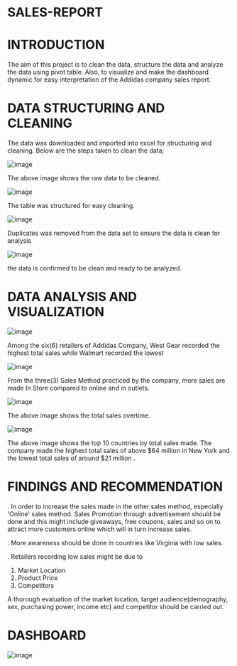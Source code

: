 # SALES-REPORT

# INTRODUCTION

The aim of this project is to clean the data, structure the data and analyze the data using pivot table. Also, to visualize and make the dashboard dynamic for easy interpretation of the Addidas company sales report.

# DATA STRUCTURING AND CLEANING

The data was downloaded and imported into excel for structuring and cleaning.
Below are the steps taken to clean the data;

![image](https://user-images.githubusercontent.com/105312829/211090381-3cb71afc-56d7-49d0-8380-1a3f40e8db43.png)

The above image shows the raw data to be cleaned.

![image](https://user-images.githubusercontent.com/105312829/211095454-ec139880-c1ea-410d-a2dc-73242362b782.png)

The table was structured for easy cleaning.

![image](https://user-images.githubusercontent.com/105312829/211095926-89858811-3840-4591-8936-e56d01c8c483.png)

Duplicates was removed from the data set to ensure the data is clean for analysis

![image](https://user-images.githubusercontent.com/105312829/211098286-1554f768-b616-4e33-88e9-bc99ce92de86.png)

the data is confirmed to be clean and ready to be analyzed.

# DATA ANALYSIS AND VISUALIZATION

![image](https://user-images.githubusercontent.com/105312829/211105112-7117124c-9a02-416b-bd70-9e7136c99012.png)

Among the six(6) retailers of Addidas Company, West Gear recorded the highest total sales while Walmart recorded the lowest

![image](https://user-images.githubusercontent.com/105312829/211105705-9f975c79-193a-4847-9167-a93fe2bb087e.png)

From the three(3) Sales Method practiced by the company, more sales are made In Store compared to online and in outlets.

![image](https://user-images.githubusercontent.com/105312829/211109189-484ba3ca-be3a-4cc2-9ee3-8327748b9bc2.png)

The above image shows the total sales overtime.

![image](https://user-images.githubusercontent.com/105312829/211110075-ffe04ccb-57ba-4d69-ae9d-8f2687fa6003.png)

The above image shows the top 10 countries by total sales made. The company made the highest total sales of above $64 million in New York and the lowest total sales of around $21 million .

# FINDINGS AND RECOMMENDATION

. In order to increase the sales made in the other sales method, especially 'Online' sales method. Sales Promotion through advertisement should be done and this might include giveaways, free coupons, sales and so on to attract more customers online which will in turn increase sales. 

. More awareness should be done in countries like Virginia with low sales.

. Retailers recording low sales might be due to
1. Market Location
2. Product Price
3. Competitors

A thorough evaluation of the market location, target audience(demography, sex, purchasing power, income etc) and competitor should be carried out. 

# DASHBOARD

![image](https://user-images.githubusercontent.com/105312829/211115067-881f98f9-f0c5-45e8-bb08-f28ce562e99e.png)

